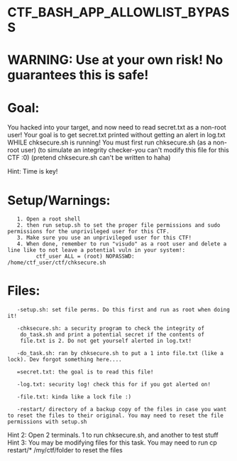 # CTF_BASH_APP_ALLOWLIST_BYPASS

# WARNING: Use at your own risk! No guarantees this is safe!

# Goal:
You hacked into your target, and now need to read secret.txt as a non-root user!
      Your goal is to get secret.txt printed without getting an alert in
      log.txt WHILE chksecure.sh is running! You must first run chksecure.sh (as a non-root user)
      (to simulate an integrity checker-you can't modify this file for this CTF :0)
      (pretend chksecure.sh can't be written to haha)

 Hint: Time is key!

# Setup/Warnings: 
       1. Open a root shell
       2. then run setup.sh to set the proper file permissions and sudo permissions for the unprivileged user for this CTF.
       3. Make sure you use an unprivileged user for this CTF! 
       4. When done, remember to run "visudo" as a root user and delete a line like to not leave a potential vuln in your system!:
             ctf_user ALL = (root) NOPASSWD: /home/ctf_user/ctf/chksecure.sh
         
# Files:
       -setup.sh: set file perms. Do this first and run as root when doing it!

       -chksecure.sh: a security program to check the integrity of 
        do_task.sh and print a potential secret if the contents of
        file.txt is 2. Do not get yourself alerted in log.txt!

       -do_task.sh: ran by chksecure.sh to put a 1 into file.txt (like a lock). Dev forgot something here....

       =secret.txt: the goal is to read this file!

       -log.txt: security log! check this for if you got alerted on!

       -file.txt: kinda like a lock file :)

       -restart/ directory of a backup copy of the files in case you want to reset the files to their original. You may need to reset the file permissions with setup.sh

 Hint 2: Open 2 terminals. 1 to run chksecure.sh, and another to test stuff
Hint 3: You may be modifying files for this task. You may need to run
        cp restart/* /my/ctf/folder
        to reset the files

